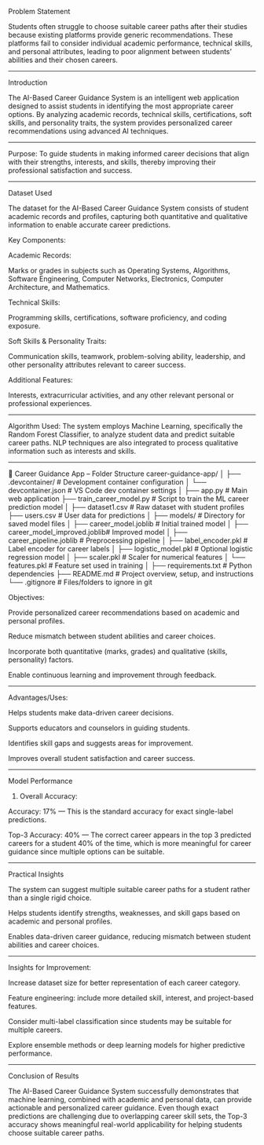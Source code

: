 Problem Statement

Students often struggle to choose suitable career paths after their studies because existing platforms provide generic recommendations. These platforms fail to consider individual academic performance, technical skills, and personal attributes, leading to poor alignment between students’ abilities and their chosen careers.
_____________________________________________________________________________________________________________________________________
Introduction

The AI-Based Career Guidance System is an intelligent web application designed to assist students in identifying the most appropriate career options. By analyzing academic records, technical skills, certifications, soft skills, and personality traits, the system provides personalized career recommendations using advanced AI techniques.
_____________________________________________________________________________________________________________________________________
Purpose: To guide students in making informed career decisions that align with their strengths, interests, and skills, thereby improving their professional satisfaction and success.
_____________________________________________________________________________________________________________________________________
Dataset Used

The dataset for the AI-Based Career Guidance System consists of student academic records and profiles, capturing both quantitative and qualitative information to enable accurate career predictions.

Key Components:

Academic Records:

Marks or grades in subjects such as Operating Systems, Algorithms, Software Engineering, Computer Networks, Electronics, Computer Architecture, and Mathematics.

Technical Skills:

Programming skills, certifications, software proficiency, and coding exposure.

Soft Skills & Personality Traits:

Communication skills, teamwork, problem-solving ability, leadership, and other personality attributes relevant to career success.

Additional Features:

Interests, extracurricular activities, and any other relevant personal or professional experiences.
_____________________________________________________________________________________________________________________________________
Algorithm Used: The system employs Machine Learning, specifically the Random Forest Classifier, to analyze student data and predict suitable career paths. NLP techniques are also integrated to process qualitative information such as interests and skills.
_____________________________________________________________________________________________________________________________________
📂 Career Guidance App – Folder Structure
career-guidance-app/
│
├── .devcontainer/                  # Development container configuration
│   └── devcontainer.json           # VS Code dev container settings
│
├── app.py                          # Main web application
├── train_career_model.py           # Script to train the ML career prediction model
│
├── dataset1.csv                    # Raw dataset with student profiles
├── users.csv                       # User data for predictions
│
├── models/                         # Directory for saved model files
│   ├── career_model.joblib         # Initial trained model
│   ├── career_model_improved.joblib# Improved model
│   ├── career_pipeline.joblib      # Preprocessing pipeline
│   ├── label_encoder.pkl           # Label encoder for career labels
│   ├── logistic_model.pkl          # Optional logistic regression model
│   ├── scaler.pkl                  # Scaler for numerical features
│   └── features.pkl                # Feature set used in training
│
├── requirements.txt                # Python dependencies
├── README.md                       # Project overview, setup, and instructions
└── .gitignore                      # Files/folders to ignore in git

Objectives:

Provide personalized career recommendations based on academic and personal profiles.

Reduce mismatch between student abilities and career choices.

Incorporate both quantitative (marks, grades) and qualitative (skills, personality) factors.

Enable continuous learning and improvement through feedback.
_____________________________________________________________________________________________________________________________________
Advantages/Uses:

Helps students make data-driven career decisions.

Supports educators and counselors in guiding students.

Identifies skill gaps and suggests areas for improvement.

Improves overall student satisfaction and career success.
_____________________________________________________________________________________________________________________________________
Model Performance 

1. Overall Accuracy:

Accuracy: 17% — This is the standard accuracy for exact single-label predictions.

Top-3 Accuracy: 40% — The correct career appears in the top 3 predicted careers for a student 40% of the time, which is more meaningful for career guidance since multiple options can be suitable.
______________________________________________________________________________________________________________________________
Practical Insights

The system can suggest multiple suitable career paths for a student rather than a single rigid choice.

Helps students identify strengths, weaknesses, and skill gaps based on academic and personal profiles.

Enables data-driven career guidance, reducing mismatch between student abilities and career choices.
_______________________________________________________________________________________________________________________________
Insights for Improvement:

Increase dataset size for better representation of each career category.

Feature engineering: include more detailed skill, interest, and project-based features.

Consider multi-label classification since students may be suitable for multiple careers.

Explore ensemble methods or deep learning models for higher predictive performance.
_______________________________________________________________________________________________
Conclusion of Results

The AI-Based Career Guidance System successfully demonstrates that machine learning, combined with academic and personal data, can provide actionable and personalized career guidance. Even though exact predictions are challenging due to overlapping career skill sets, the Top-3 accuracy shows meaningful real-world applicability for helping students choose suitable career paths.




